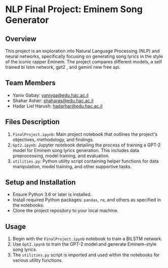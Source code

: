 # NLP Final Project: Eminem Song Generator

## Overview
This project is an exploration into Natural Language Processing (NLP) and neural networks, specifically focusing on generating song lyrics in the style of the iconic rapper Eminem. The project compares different models, a self trained bi lstm network, gpt2 , and gemini new free api.

## Team Members
- Yaniv Gabay: yanivga@edu.hac.ac.il
- Shahar Asher: shaharas@edu.hac.ac.il
- Hadar Liel Harush: hadarhar@edu.hac.ac.il

## Files Description
1. `FinalProject.ipynb`: Main project notebook that outlines the project's objectives, methodology, and findings.
2. `Gpt2.ipynb`: Jupyter notebook detailing the process of training a GPT-2 model for Eminem song lyrics generation. This includes data preprocessing, model training, and evaluation.
3. `utilities.py`: Python utility script containing helper functions for data manipulation, model training, and other supportive tasks.

## Setup and Installation
- Ensure Python 3.6 or later is installed.
- Install required Python packages: `pandas`, `re`, and others as specified in the notebooks.
- Clone the project repository to your local machine.

## Usage
1. Begin with the `FinalProject.ipynb` notebook to train a BILSTM network.
2. Use `Gpt2.ipynb` to train the GPT-2 model and generate Eminem-style song lyrics.
3. The `utilities.py` script is imported and used within the notebooks for various utility functions.

